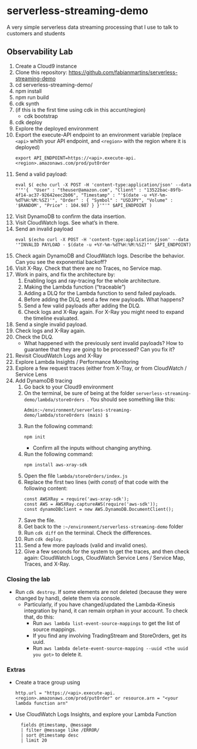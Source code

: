 # serverless-streaming-demo
A very simple serverless data streaming processing that I use to talk to customers and students





## Observability Lab

1. Create a Cloud9 instance
2. Clone this repository: https://github.com/fabianmartins/serverless-streaming-demo
3. cd serverless-streaming-demo/
4. npm install
5. npm run build
6. cdk synth
7. (if this is the first time using cdk in this accunt/region)
   - cdk bootstrap
8. cdk deploy
9. Explore the deployed environment
10. Export the execute-API endpoint to an environment variable (replace `<api>` whith your API endpoint, and `<region>` with the region where it is deployed)
    ~~~
    export API_ENDPOINT=https://<api>.execute-api.<region>.amazonaws.com/prod/putOrder
    ~~~
11. Send a valid payload:
    ~~~
    eval $( echo curl -X POST -H 'content-type:application/json' --data "'"'{  "User" : "theuser@amazon.com", "Client" : "13522bac-89fb-4f14-ac37-92642eec2b06", "Timestamp" : "'$(date -u +%Y-%m-%dT%H:%M:%SZ)'", "Order" : { "Symbol" : "USDJPY", "Volume" : '$RANDOM', "Price" : 104.987 } }'"'" $API_ENDPOINT )
    ~~~
12. Visit DynamoDB to confirm the data insertion.
13. Visit CloudWatch logs. See what’s in there.
14. Send an invalid payload
    ~~~
    eval $(echo curl -X POST -H 'content-type:application/json' --data '"INVALID PAYLOAD - $(date -u +%Y-%m-%dT%H:%M:%SZ)"' $API_ENDPOINT)
    ~~~
15. Check again DynamoDB and CloudWatch logs. Describe the behavior. Can you see the exponential backoff?
16. Visit X-Ray. Check that there are no Traces, no Service map.
17. Work in pairs, and fix the architecture by:
    1. Enabling logs and ray-tracing for the whole architecture.
    2. Making the Lambda function (“traceable”)
    3. Adding a DLQ for the Lambda function to send failed payloads.
    4. Before adding the DLQ, send a few new payloads. What happens?
    5. Send a few valid payloads after adding the DLQ.
    6. Check logs and X-Ray again. For X-Ray you might need to expand the timeline evaluated.
18. Send a single invalid payload.
19. Check logs and X-Ray again. 
20. Check the DLQ.
    - What happened with the previously sent invalid payloads? How to guarantee that they are going to be processed? Can you fix it?
21. Revisit CloudWatch Logs and X-Ray
22. Explore Lambda Insights / Performance Monitoring
23. Explore a few request traces (either from X-Tray, or from CloudWatch / Service Lens
24. Add DynamoDB tracing
    1. Go back to your Cloud9 environment
    2. On the terminal, be sure of being at the folder `serverless-streaming-demo/lambda/storeOrders `. You should see something like this:
        ~~~
        Admin:~/environment/serverless-streaming-demo/lambda/storeOrders (main) $
        ~~~
    3. Run the following command:
        ~~~
        npm init
        ~~~
        - Confirm all the inputs without changing anything.
    4. Run the following command:
        ~~~
        npm install aws-xray-sdk
        ~~~
    5. Open the file `lambda/storeOrders/index.js`
    6. Replace the first two lines (with *const*) of that code with the following content: 
        ~~~
        const AWSXRay = require('aws-xray-sdk');
        const AWS = AWSXRay.captureAWS(require('aws-sdk'));
        const dynamoDBclient = new AWS.DynamoDB.DocumentClient();
        ~~~
    4. Save the file.
    5. Get back to the `:~/environment/serverless-streaming-demo` folder
    6. Run `cdk diff` on the terminal. Check the differences.
    7. Run `cdk deploy`.
    8. Send a few more payloads (valid and invalid ones).
    9. Give a few seconds for the system to get the traces, and then check again: CloudWatch Logs, CloudWatch Service Lens / Service Map, Traces, and X-Ray.

### Closing the lab
- Run `cdk destroy`. If some elements are not deleted (because they were changed by hand), delete them via console.
    - Particularly, if you have changed/updated the Lambda-Kinesis integration by hand, it can remain orphan in your account. To check that, do this:
        - Run `aws lambda list-event-source-mappings` to get the list of source mappings.
        - If you find any involving TradingStream and StoreOrders, get its uuid.
        - Run `aws lambda delete-event-source-mapping --uuid <the uuid you got>` to delete it.


### Extras
- Create a trace group using 
  ~~~
  http.url = "https://<api>.execute-api.<region>.amazonaws.com/prod/putOrder" or resource.arn = "<your lambda function arn"
  ~~~
- Use CloudWatch Logs Insights, and explore your Lambda Function
  ~~~
    fields @timestamp, @message
    | filter @message like /ERROR/ 
    | sort @timestamp desc
    | limit 20
  ~~~
